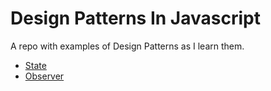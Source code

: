 # Design Patterns In Javascript
A repo with examples of Design Patterns as I learn them.

- [State](state.md)
- [Observer](observer.md)